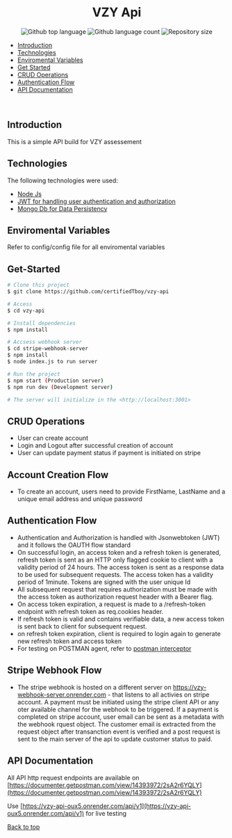 <div align="center" id="top"> 
 
  &#xa0;

</div>

<h1 align="center">VZY Api</h1>

<p align="center">
  <img alt="Github top language" src="https://img.shields.io/github/languages/top/certifiedTboy/vzy-api?color=56BEB8">

  <img alt="Github language count" src="https://img.shields.io/github/languages/count/certifiedTboy/vzy-api?color=56BEB8">

  <img alt="Repository size" src="https://img.shields.io/github/repo-size/certifiedTboy/vzy-api?color=56BEB8">

</p>

- [Introduction](#Introduction)
- [Technologies](#Technologies)
- [Enviromental Variables](#Enviromental-Variables)
- [Get Started](#Get-Started)
- [CRUD Operations](#Crud-Operations)
- [Authentication Flow](#Authentication-Handling)
- [API Documentation](#API-Documentation)

<br>

## Introduction

This is a simple API build for VZY assessement

## Technologies

The following technologies were used:

- [Node Js](#Node)
- [JWT for handling user authentication and authorization](#JWT)
- [Mongo Db for Data Persistency](#)

## Enviromental Variables

Refer to config/config file for all enviromental variables

## Get-Started

```bash
# Clone this project
$ git clone https://github.com/certifiedTboy/vzy-api

# Access
$ cd vzy-api

# Install dependencies
$ npm install

# Accsess webhook server
$ cd stripe-webhook-server
$ npm install
$ node index.js to run server

# Run the project
$ npm start (Production server)
$ npm run dev (Development server)

# The server will initialize in the <http://localhost:3001>
```

## CRUD Operations

- User can create account
- Login and Logout after successful creation of account
- User can update payment status if payment is initiated on stripe

## Account Creation Flow

- To create an account, users need to provide FirstName, LastName and a unique email address and unique password

## Authentication Flow

- Authentication and Authorization is handled with Jsonwebtoken (JWT) and it follows the OAUTH flow standard
- On successful login, an access token and a refresh token is generated, refresh token is sent as an HTTP only flagged cookie to client with a validity period of 24 hours. The access token is sent as a response data to be used for subsequent requests. The access token has a validity period of 1minute. Tokens are signed with the user unique Id
- All subsequent request that requires authorization must be made with the access token as authorization request header with a Bearer flag.
- On access token expiration, a request is made to a /refresh-token endpoint with refresh token as req.cookies header.
- If refresh token is valid and contains verifiable data, a new access token is sent back to client for subsequent request.
- on refresh token expiration, client is required to login again to generate new refresh token and access token
- For testing on POSTMAN agent, refer to [postman interceptor](https://learning.postman.com/docs/sending-requests/cookies/#:~:text=Postman%20can%20capture%20cookies%20for,with%20the%20Postman%20cookie%20jar.)

## Stripe Webhook Flow

- The stripe webhook is hosted on a different server on https://vzy-webhook-server.onrender.com - that listens to all activies on stripe account. A payment must be initiated using the stripe client API or any oter available channel for the webhook to be triggered. If a payment is completed on stripe account, user email can be sent as a metadata with the webhook rquest object. The customer email is extracted from the request object after transanction event is verified and a post request is sent to the main server of the api to update customer status to paid.

## API Documentation

All API http request endpoints are available on [https://documenter.getpostman.com/view/14393972/2sA2r6YQLY](https://documenter.getpostman.com/view/14393972/2sA2r6YQLY)

Use [https://vzy-api-oux5.onrender.com/api/v1](https://vzy-api-oux5.onrender.com/api/v1) for live testing

<a href="#top">Back to top</a>
